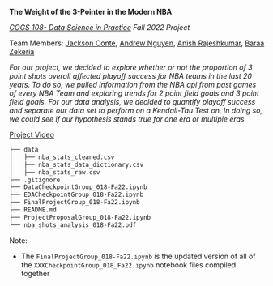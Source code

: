 <!---This is your group repo for your final project for COGS108.

This repository is private, and is only visible to the course instructors and your group mates; it is not visible to anyone else.

Template notebooks for each component are provided. Only work on the notebook prior to its due date. After each submission is due, move onto the next notebook (For example, after the proposal is due, start working in the Data Checkpoint notebook). 

This repository will be frozen on the final project due date. No further changes can be made after that time.

Your project proposal and final project will be graded based solely on the corresponding project notebooks in this repository.

Template Jupyter notebooks have been included, with your group number replacing the XXX in the following file names. For each due date, make sure you have a notebook present in this repository by each due date with the following name (where XXX is replaced by your group number):

- `ProjectProposal_groupXXX.ipynb`
- `DataCheckpoint_groupXXX.ipynb`
- `EDACheckpoint_groupXXX.ipynb`
- `FinalProject_groupXXX.ipynb`

This is *your* repo. You are free to manage the repo as you see fit, edit this README, add data files, add scripts, etc. So long as there are the four files above on due dates with the required information, the rest is up to you all. 

Also, you are free and encouraged to share this project after the course and to add it to your portfolio. Just be sure to fork it to your GitHub at the end of the quarter!-->

**The Weight of the 3-Pointer in the Modern NBA**

*[COGS 108- Data Science in Practice](https://github.com/COGS108) Fall 2022 Project*

Team Members: [Jackson Conte](https://github.com/jacksonconte), [Andrew Nguyen](https://github.com/3ndrew123/), [Anish Rajeshkumar](https://github.com/anishrajeshkumar2002), [Baraa Zekeria](https://github.com/bzekeria)


*For our project, we decided to explore whether or not the proportion of 3 point shots overall affected playoff success for NBA teams in the last 20 years. To do so, we pulled information from the NBA api from past games of every NBA Team and exploring trends for 2 point field goals and 3 point field goals. For our data analysis, we decided to quantify playoff success and separate our data set to perform on a Kendall-Tau Test on. In doing so, we could see if our hypothesis stands true for one era or multiple eras.*

[Project Video](https://www.youtube.com/watch?v=U3CQ1tGRwjM)

```bash
├── data
│   ├── nba_stats_cleaned.csv
│   ├── nba_stats_data_dictionary.csv
│   ├── nba_stats_raw.csv
├── .gitignore
├── DataCheckpointGroup_018-Fa22.ipynb
├── EDACheckpointGroup_018-Fa22.ipynb
├── FinalProjectGroup_018-Fa22.ipynb
├── README.md
├── ProjectProposalGroup_018-Fa22.ipynb
└── nba_shots_analysis_018-Fa22.pdf
```

Note:
  - The ```FinalProjectGroup_018-Fa22.ipynb``` is the updated version of all of the ```XXXCheckpointGroup_018_Fa22.ipynb``` notebook files compiled together
